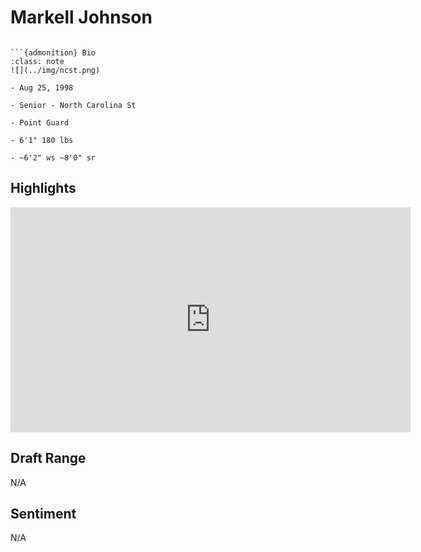 Markell Johnson
===
```{image} ../img/markell_johnson.jpg
```

```{margin}
```{admonition} Bio
:class: note
![](../img/ncst.png)

- Aug 25, 1998

- Senior - North Carolina St

- Point Guard

- 6'1" 180 lbs

- ~6'2" ws ~8'0" sr
```

## Highlights
<iframe width="640" height="360" src="https://www.youtube.com/embed/nSAnb81xuzs" frameborder="0" allow="accelerometer; autoplay; encrypted-media; gyroscope; picture-in-picture" allowfullscreen></iframe>

## Draft Range

N/A

## Sentiment

N/A
